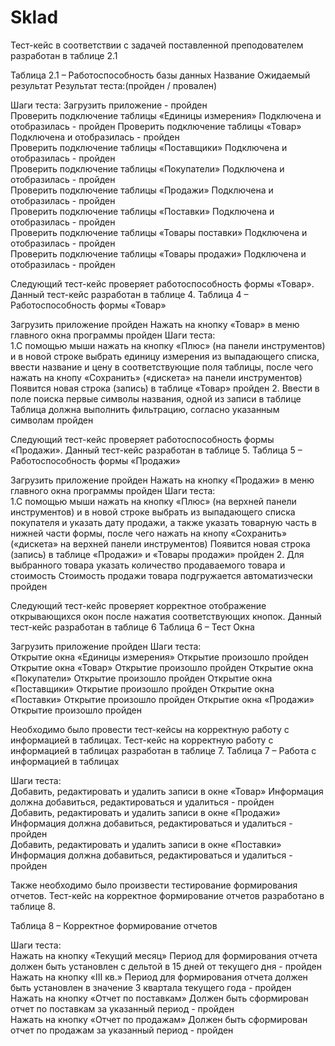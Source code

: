 # Sklad
Тест-кейс в соответствии с задачей поставленной преподователем  разработан в таблице 2.1

Таблица 2.1 – Работоспособность базы данных
          Название	                      Ожидаемый результат	      Результат теста:(пройден / провален)
  
Шаги теста:	
Загрузить приложение		- пройден  
Проверить подключение таблицы «Единицы измерения» 	Подключена и отобразилась	- пройден
Проверить подключение таблицы «Товар» 	Подключена и отобразилась	- пройден    
Проверить подключение таблицы «Поставщики» 	Подключена и отобразилась	- пройден  
Проверить подключение таблицы «Покупатели»	Подключена и отобразилась	- пройден  
Проверить подключение таблицы «Продажи» 	Подключена и отобразилась	- пройден  
Проверить подключение таблицы «Поставки» 	Подключена и отобразилась	- пройден  
Проверить подключение таблицы «Товары поставки» 	Подключена и отобразилась	- пройден  
Проверить подключение таблицы «Товары продажи»	Подключена и отобразилась	- пройден  

Следующий тест-кейс проверяет работоспособность формы «Товар». Данный тест-кейс разработан в таблице 4.
Таблица 4 – Работоспособность формы «Товар»

Загрузить приложение		пройден
Нажать на кнопку «Товар» в меню главного окна программы		пройден
Шаги теста:		
1.С помощью мыши нажать на кнопку «Плюс» (на панели инструментов) и в новой строке выбрать единицу измерения из выпадающего списка, ввести название и цену в соответствующие поля таблицы, после чего нажать на кнопу «Сохранить» («дискета» на панели инструментов)	Появится новая строка (запись) в таблице «Товар»	пройден
2. Ввести в поле поиска первые символы названия, одной из записи в таблице	Таблица должна выполнить фильтрацию, согласно указанным символам	пройден

Следующий тест-кейс проверяет работоспособность формы «Продажи». Данный тест-кейс разработан в таблице 5.
Таблица 5 – Работоспособность формы «Продажи»

Загрузить приложение		пройден
Нажать на кнопку «Продажи» в меню главного окна программы		пройден
Шаги теста:		
1.С помощью мыши нажать на кнопку «Плюс» (на верхней панели инструментов) и в новой строке выбрать из выпадающего списка покупателя и указать дату продажи, а также указать товарную часть в нижней части формы, после чего нажать на кнопу «Сохранить» («дискета» на верхней панели инструментов)	Появится новая строка (запись) в таблице «Продажи» и «Товары продажи»	пройден
2. Для выбранного товара указать количество продаваемого товара и стоимость	Стоимость продажи товара подгружается автоматизчески	пройден

Следующий тест-кейс проверяет корректное отображение открывающихся окон после нажатия соответствующих кнопок. Данный тест-кейс разработан в таблице 6
Таблица 6 – Тест Окна

Загрузить приложение		пройден
Шаги теста:		
Открытие окна «Единицы измерения»	Открытие произошло	 пройден
Открытие окна «Товар»	Открытие произошло	 пройден
Открытие окна «Покупатели»	Открытие произошло	 пройден
Открытие окна «Поставщики»	Открытие произошло	 пройден
Открытие окна «Поставки»	Открытие произошло	 пройден
Открытие окна «Продажи»	Открытие произошло	 пройден

Необходимо было провести тест-кейсы на корректную работу с информацией в таблицах. Тест-кейс на корректную работу с информацией в таблицах разработан в таблице 7.
Таблица 7 – Работа с информацией в таблицах

Шаги теста:		
Добавить, редактировать и удалить записи в окне «Товар»	Информация должна добавиться, редактироваться и удалиться	- пройден  
Добавить, редактировать и удалить записи в окне «Продажи»	Информация должна добавиться, редактироваться и удалиться	- пройден  
Добавить, редактировать и удалить записи в окне «Поставки»	Информация должна добавиться, редактироваться и удалиться	- пройден  

Также необходимо было произвести тестирование формирования отчетов. Тест-кейс на корректное формирование отчетов разработано в таблице 8.

Таблица 8 – Корректное формирование отчетов

Шаги теста:		
Нажать на кнопку «Текущий месяц»	Период для формирования отчета должен быть установлен с дельтой в 15 дней от текущего дня	- пройден  
Нажать на кнопку «III кв.»	Период для формирования отчета должен быть установлен в значение 3 квартала текущего года	- пройден  
Нажать на кнопку «Отчет по поставкам»	Должен быть сформирован отчет по поставкам за указанный период	- пройден  
Нажать на кнопку «Отчет по продажам»	Должен быть сформирован отчет по продажам за указанный период	- пройден  
